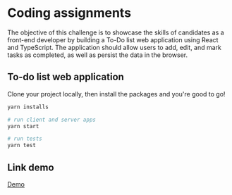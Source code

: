 # Coding assignments

The objective of this challenge is to showcase the skills of candidates as a front-end developer by building a To-Do list web application using React and TypeScript. The application should allow users to add, edit, and mark tasks as completed, as well as persist the data in the browser.

## To-do list web application

Clone your project locally, then install the packages and you're good to go!

```bash
yarn installs

# run client and server apps
yarn start

# run tests
yarn test
```

## Link demo

[Demo](https://linktodocumentation)